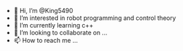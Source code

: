 - 👋 Hi, I’m @King5490
- 👀 I’m interested in robot programming and control theory
- 🌱 I’m currently learning c++
- 💞️ I’m looking to collaborate on ...
- 📫 How to reach me ...

<!---
King5490/King5490 is a ✨ special ✨ repository because its `README.md` (this file) appears on your GitHub profile.
You can click the Preview link to take a look at your changes.
--->
